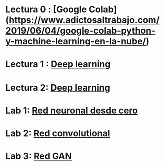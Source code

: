 # Lectura 0 :  [Google Colab] (https://www.adictosaltrabajo.com/2019/06/04/google-colab-python-y-machine-learning-en-la-nube/)
# Lectura 1 :  [Deep learning](http://personal.cimat.mx:8181/~mrivera/cursos/aprendizaje_profundo/backprop/DeepLearning_1de2.pdf)
# Lectura 2:   [Deep learning](http://personal.cimat.mx:8181/~mrivera/cursos/aprendizaje_profundo/backprop/DeepLearning_2de2.pdf)
# Lab 1: [Red neuronal desde cero](https://anderfernandez.com/blog/como-programar-una-red-neuronal-desde-0-en-python/)
# Lab 2: [Red convolutional](https://anderfernandez.com/blog/que-es-una-red-neuronal-convolucional-y-como-crearlaen-keras/)
# Lab 3: [Red GAN](https://anderfernandez.com/blog/como-crear-una-red-generativa-antagonica-gan-en-python/)
